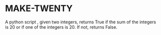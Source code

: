# MAKE-TWENTY
A python script , given two integers, returns True if the sum of the integers is 20 or if one of the integers is 20. If not, returns False.

